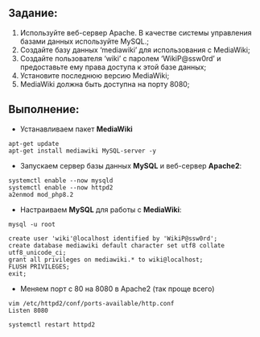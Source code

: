 ## Задание:
1) Используйте веб-сервер Apache. В качестве системы управления базами данных используйте MySQL.;
2) Создайте базу данных ‘mediawiki’ для использования с MediaWiki;
3) Создайте пользователя ‘wiki’ с паролем ‘WikiP@ssw0rd’ и предоставьте ему права доступа к этой базе данных;
4) Установите последнюю версию MediaWiki;
5) MediaWiki должна быть доступна на порту 8080;
## Выполнение:
- Устанавливаем пакет **MediaWiki**
```
apt-get update
apt-get install mediawiki MySQL-server -y
```
- Запускаем сервер базы данных **MySQL** и веб-сервер **Apache2**:
```
systemctl enable --now mysqld
systemctl enable --now httpd2
a2enmod mod_php8.2
```
- Настраиваем **MySQL** для работы с **MediaWiki**:
```
mysql -u root

create user 'wiki'@localhost identified by 'WikiP@ssw0rd';
create database mediawiki default character set utf8 collate utf8_unicode_ci;
grant all privileges on mediawiki.* to wiki@localhost;
FLUSH PRIVILEGES;
exit;
```
- Меняем порт с 80 на 8080 в Apache2 (так проще всего)
```
vim /etc/httpd2/conf/ports-available/http.conf
Listen 8080

systemctl restart httpd2
```
